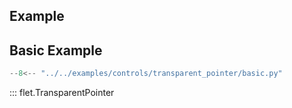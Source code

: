 ## Example

## Basic Example

```python
--8<-- "../../examples/controls/transparent_pointer/basic.py"
```

::: flet.TransparentPointer
